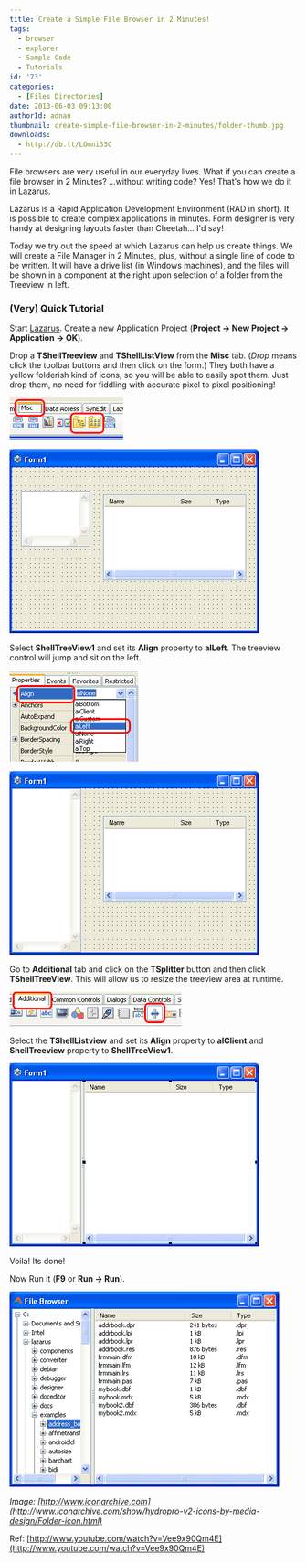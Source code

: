 ```yaml
---
title: Create a Simple File Browser in 2 Minutes!
tags:
  - browser
  - explorer
  - Sample Code
  - Tutorials
id: '73'
categories:
  - [Files Directories]
date: 2013-06-03 09:13:00
authorId: adnan
thumbnail: create-simple-file-browser-in-2-minutes/folder-thumb.jpg
downloads:
  - http://db.tt/LOmni33C
---
```


File browsers are very useful in our everyday lives. What if you can create a file browser in 2 Minutes? ...without writing code? Yes! That's how we do it in Lazarus.
<!-- more -->


Lazarus is a Rapid Application Development Environment (RAD in short). It is possible to create complex applications in minutes. Form designer is very handy at designing layouts faster than Cheetah... I'd say!

Today we try out the speed at which Lazarus can help us create things. We will create a File Manager in 2 Minutes, plus, without a single line of code to be written. It will have a drive list (in Windows machines), and the files will be shown in a component at the right upon selection of a folder from the Treeview in left.


### (Very) Quick Tutorial


Start [Lazarus](https://lazarus-ide.org).
Create a new Application Project (**Project -> New Project -> Application -> OK**).

Drop a **TShellTreeview** and **TShellListView** from the **Misc** tab. (_Drop_ means click the toolbar buttons and then click on the form.) They both have a yellow folderish kind of icons, so you will be able to easily spot them. Just drop them, no need for fiddling with accurate pixel to pixel positioning!


![TShellTreeview and TShellListView components in Lazarus](create-simple-file-browser-in-2-minutes/components-1.gif "TShellTreeview and TShellListView components in Lazarus")


![TShellTreeview and TShellListView on a TForm (Lazarus)](create-simple-file-browser-in-2-minutes/form-layout-1.gif "TShellTreeview and TShellListView on a TForm (Lazarus)")


Select **ShellTreeView1** and set its **Align** property to **alLeft**. The treeview control will jump and sit on the left.


![Align treeview component to left](create-simple-file-browser-in-2-minutes/align-1.gif "Align treeview component to left")


![After aligning the TShellTreeview to left in Lazarus](create-simple-file-browser-in-2-minutes/form-layout-2.gif "After aligning the TShellTreeview to left in Lazarus")


Go to **Additional** tab and click on the **TSplitter** button and then click **TShellTreeView**. This will allow us to resize the treeview area at runtime.


![TSplitter component in Lazarus toolbar](create-simple-file-browser-in-2-minutes/components-2.gif "TSplitter component in Lazarus toolbar")


Select the **TShellListview** and set its **Align** property to **alClient** and **ShellTreeview** property to **ShellTreeView1**.


![Final form layout after the alignment of TShellListView](create-simple-file-browser-in-2-minutes/form-layout-3.gif "Final form layout after the alignment of TShellListView")



Voila! Its done!

Now Run it (**F9** or **Run -> Run**).


![File browser made with Lazarus in 2 Minutes!](create-simple-file-browser-in-2-minutes/file-browser-2-min.gif "File browser made with Lazarus in 2 Minutes!")

_Image: [http://www.iconarchive.com](http://www.iconarchive.com/show/hydropro-v2-icons-by-media-design/Folder-icon.html)_

Ref:
[http://www.youtube.com/watch?v=Vee9x90Qm4E](http://www.youtube.com/watch?v=Vee9x90Qm4E)
